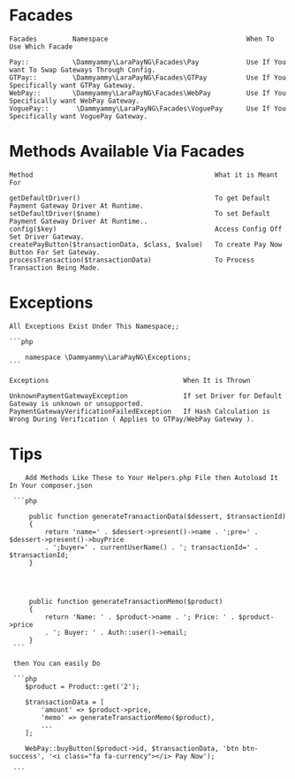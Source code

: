 # Facades


    Facades         Namespace                                   When To Use Which Facade                        
    
    Pay::           \Dammyammy\LaraPayNG\Facades\Pay            Use If You want To Swap Gateways Through Config.
    GTPay::         \Dammyammy\LaraPayNG\Facades\GTPay          Use If You Specifically want GTPay Gateway.     
    WebPay::        \Dammyammy\LaraPayNG\Facades\WebPay         Use If You Specifically want WebPay Gateway.    
    VoguePay::       \Dammyammy\LaraPayNG\Facades\VoguePay      Use If You Specifically want VoguePay Gateway.  
    




# Methods Available Via Facades


    Method                                              What it is Meant For                        
    
    getDefaultDriver()                                  To get Default Payment Gateway Driver At Runtime.
    setDefaultDriver($name)                             To set Default Payment Gateway Driver At Runtime..     
    config($key)                                        Access Config Off Set Driver Gateway.    
    createPayButton($transactionData, $class, $value)   To create Pay Now Button For Set Gateway.
    processTransaction($transactionData)                To Process Transaction Being Made.
    
    
# Exceptions
    All Exceptions Exist Under This Namespace;;
    
    ```php
    
        namespace \Dammyammy\LaraPayNG\Exceptions;
    ```

    Exceptions                                  When It is Thrown                        
    
    UnknownPaymentGatewayException              If set Driver for Default Gateway is unknown or unsupported.
    PaymentGatewayVerificationFailedException   If Hash Calculation is Wrong During Verification ( Applies to GTPay/WebPay Gateway ).     

# Tips

        Add Methods Like These to Your Helpers.php File then Autoload It In Your composer.json
        
     ```php
     
         public function generateTransactionData($dessert, $transactionId)
         {
             return 'name=' . $dessert->present()->name . ';pre=' . $dessert->present()->buyPrice
             . ';buyer=' . currentUserName() . '; transactionId=' . $transactionId;
         }
     
     
     
     
         public function generateTransactionMemo($product)
         {
             return 'Name: ' . $product->name . '; Price: ' . $product->price
             . '; Buyer: ' . Auth::user()->email;
         }
     ```
     
     then You can easily Do
     
     ```php
        $product = Product::get('2');
        
        $transactionData = [
            'amount' => $product->price,
            'memo' => generateTransactionMemo($product),
            ...
        ];
        
        WebPay::buyButton($product->id, $transactionData, 'btn btn-success', '<i class="fa fa-currency"></i> Pay Now');
        
     ```   
        
        